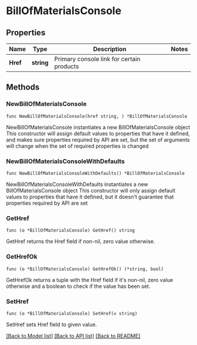 # BillOfMaterialsConsole

## Properties

Name | Type | Description | Notes
------------ | ------------- | ------------- | -------------
**Href** | **string** | Primary console link for certain products | 

## Methods

### NewBillOfMaterialsConsole

`func NewBillOfMaterialsConsole(href string, ) *BillOfMaterialsConsole`

NewBillOfMaterialsConsole instantiates a new BillOfMaterialsConsole object
This constructor will assign default values to properties that have it defined,
and makes sure properties required by API are set, but the set of arguments
will change when the set of required properties is changed

### NewBillOfMaterialsConsoleWithDefaults

`func NewBillOfMaterialsConsoleWithDefaults() *BillOfMaterialsConsole`

NewBillOfMaterialsConsoleWithDefaults instantiates a new BillOfMaterialsConsole object
This constructor will only assign default values to properties that have it defined,
but it doesn't guarantee that properties required by API are set

### GetHref

`func (o *BillOfMaterialsConsole) GetHref() string`

GetHref returns the Href field if non-nil, zero value otherwise.

### GetHrefOk

`func (o *BillOfMaterialsConsole) GetHrefOk() (*string, bool)`

GetHrefOk returns a tuple with the Href field if it's non-nil, zero value otherwise
and a boolean to check if the value has been set.

### SetHref

`func (o *BillOfMaterialsConsole) SetHref(v string)`

SetHref sets Href field to given value.



[[Back to Model list]](../README.md#documentation-for-models) [[Back to API list]](../README.md#documentation-for-api-endpoints) [[Back to README]](../README.md)


